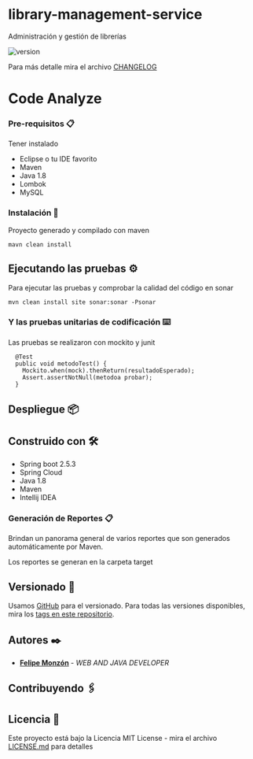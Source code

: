 # library-management-service
Administración y gestión de librerías

![version](https://img.shields.io/badge/version-1.0.0-blue.svg)

Para más detalle mira el archivo [CHANGELOG](CHANGELOG)

# Code Analyze

### Pre-requisitos 📋

Tener instalado
* Eclipse o tu IDE favorito
* Maven
* Java 1.8
* Lombok
* MySQL

### Instalación 🔧

Proyecto generado y compilado con maven

```
mavn clean install
```

## Ejecutando las pruebas ⚙

Para ejecutar las pruebas y comprobar la calidad del código en sonar

```
mvn clean install site sonar:sonar -Psonar
```

### Y las pruebas unitarias de codificación ⌨️

Las pruebas se realizaron con mockito y junit

      @Test
      public void metodoTest() {
        Mockito.when(mock).thenReturn(resultadoEsperado);
        Assert.assertNotNull(metodoa probar);
      }

## Despliegue 📦

## Construido con 🛠️

* Spring boot 2.5.3
* Spring Cloud
* Java 1.8
* Maven
* Intellij IDEA

### Generación de Reportes 📋

Brindan un panorama general de varios reportes que son generados automáticamente por Maven.


Los reportes se generan en la carpeta target

## Versionado 📌

Usamos [GitHub](https://github.com/felipemonzon/library-management-service) para el versionado. Para todas las versiones disponibles, mira los [tags en este repositorio](https://github.com/felipemonzon/library-management-service/tags).
## Autores ✒️

* **[Felipe Monzón](https://felipemonzon.github.io/)** - *WEB AND JAVA DEVELOPER*

## Contribuyendo 🖇


## Licencia 📄

Este proyecto está bajo la Licencia MIT License - mira el archivo [LICENSE.md](LICENSE) para detalles